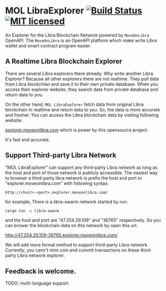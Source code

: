 # MOL LibraExplorer  [![Build Status](https://travis-ci.org/MoveOnLibra/LibraExplorer.svg?branch=master)](https://travis-ci.org/MoveOnLibra/LibraExplorer) [![MIT licensed](https://img.shields.io/badge/license-MIT-blue.svg)](./LICENSE)

An Explorer for the Libra Blockchain Netwrok powered by `MoveOnLibra` OpenAPI. The `MoveOnLibra` is an OpenAPI platform which make write Libra wallet and smart contract program easier.

## A Realtime Libra Blockchain Explorer
There are several Libra explorers there already. Why write another Libra Explorer? Because all other explorers there are not realtime. They pull data from Libra blockchian and save it to their own private database. When you access their explorer website, they search data from private database and return data to you.

On the other hand, `MOL LibraExplorer` fetch data from original Libra blockchain in realtime and return data to you. So, the data is more accurate and fresher. You can access the Libra blockchain data by visiting following website:

[explorer.moveonlibra.com](http://explorer.moveonlibra.com/) which is power by this opensource project.

It's fast and accurate.


## Support Third-party Libra Network
"MOL LibraExplorer" can support any third-party Libra network as long as the host and port of those network is publicly accessible. The easiest way to browser a third-party libra network is prefix the host and port to "explorer.moveonlibra.com" with following syntax:

 ```plaintext
 http://<host>-<port>.explorer.moveonlibra.com/
 ```
for example, There is a libra-swarm network started by run:

 ```sh
 cargo run -p libra-swarm
 ```
and the host and port are "47.254.29.109" and "36765" respectively. So you can brower the blockchain data on this network by open this url:

http://47.254.29.109-36765.explorer.moveonlibra.com/

We will add more formal method to support third-party Libra network. Currently, you cann't mint coin and commit transactions on these third-party Libra network explorer.

## Feedback is welcome.

TODO: multi-language support

